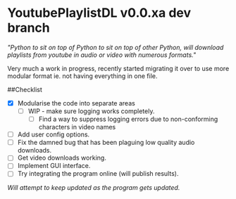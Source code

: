 # YoutubePlaylistDL v0.0.xa dev branch
*"Python to sit on top of Python to sit on top of other Python, will download playlists from youtube in audio or video with numerous formats."*

Very much a work in progress, recently started migrating it over to use more modular format ie. not having everything in one file.

##Checklist
- [x] Modularise the code into separate areas
    - [ ] WIP - make sure logging works completely.
        - [ ] Find a way to suppress logging errors due to non-conforming characters in video names
- [ ] Add user config options.
- [ ] Fix the damned bug that has been plaguing low quality audio downloads.
- [ ] Get video downloads working.
- [ ] Implement GUI interface. 
- [ ] Try integrating the program online (will publish results).

*Will attempt to keep updated as the program gets updated.*